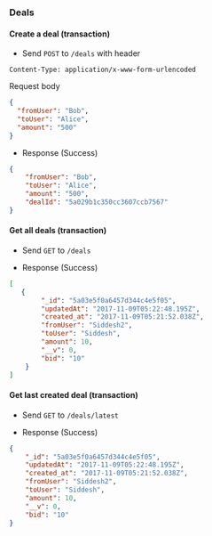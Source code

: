 ### Deals 

#### Create a deal (transaction)

* Send `POST` to `/deals` with 
header
```
Content-Type: application/x-www-form-urlencoded
```
Request body 
```json
{
  "fromUser": "Bob",
  "toUser": "Alice",
  "amount": "500"
}
```

* Response (Success)
```json
{
    "fromUser": "Bob",
    "toUser": "Alice",
    "amount": "500",
    "dealId": "5a029b1c350cc3607ccb7567"
}
```

#### Get all deals (transaction)

* Send `GET` to `/deals` 

* Response (Success)
```json
[
   {
        "_id": "5a03e5f0a6457d344c4e5f05",
        "updatedAt": "2017-11-09T05:22:48.195Z",
        "created_at": "2017-11-09T05:21:52.038Z",
        "fromUser": "Siddesh2",
        "toUser": "Siddesh",
        "amount": 10,
        "__v": 0,
        "bid": "10"
    }
]
```

#### Get last created deal (transaction)

* Send `GET` to `/deals/latest` 

* Response (Success)
```json
{
    "_id": "5a03e5f0a6457d344c4e5f05",
    "updatedAt": "2017-11-09T05:22:48.195Z",
    "created_at": "2017-11-09T05:21:52.038Z",
    "fromUser": "Siddesh2",
    "toUser": "Siddesh",
    "amount": 10,
    "__v": 0,
    "bid": "10"
}
```


